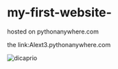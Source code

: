 # my-first-website-
hosted on pythonanywhere.com

the link:Alext3.pythonanywhere.com

![dicaprio](https://user-images.githubusercontent.com/104983707/226104962-4bb36e98-ac4c-4918-8215-d6cb0ce2dad0.gif)
